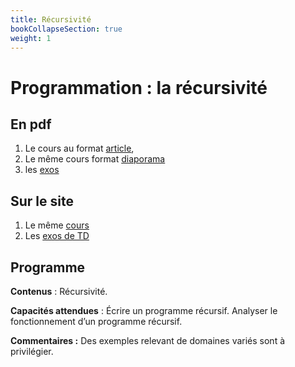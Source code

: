 ```yaml
---
title: Récursivité
bookCollapseSection: true
weight: 1
---
```


# Programmation : la récursivité

## En pdf

1. Le cours au format [article](/uploads/docnsitale/recursivite/pdf/1_cours_article.pdf),
2. Le même cours format [diaporama](/uploads/docnsitale/recursivite/pdf/1_cours_slides.pdf)
3. les [exos](/uploads/docnsitale/recursivite/pdf/2_td_recursivite.pdf)

## Sur le site

1. Le même [cours](cours)
2. Les [exos de TD](td)

## Programme

**Contenus** : Récursivité.

**Capacités attendues** : Écrire un programme récursif. Analyser le
fonctionnement d’un programme récursif.

**Commentaires :** Des exemples relevant de domaines variés sont à privilégier.
